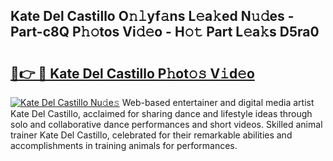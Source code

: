 ## Kate Del Castillo O𝚗𝚕yf𝚊ns L𝚎a𝚔ed N𝚞𝚍es - Part-c8Q P𝚑𝚘tos Vi𝚍𝚎o - H𝚘𝚝 Part L𝚎a𝚔s D5ra0

# <h2><a href="http://kf0drx.oniu.top/?m=Kate+Del+Castillo">🔗👉 🔴 Kate Del Castillo P𝚑ot𝚘𝚜 V𝚒d𝚎o</a></h2>

[![Kate Del Castillo Nu𝚍e𝚜](https://i.imgur.com/0qMVB7G.gif)](http://kf0drx.oniu.top/?m=Kate+Del+Castillo)
Web-based entertainer and digital media artist Kate Del Castillo, acclaimed for sharing dance and lifestyle ideas through solo and collaborative dance performances and short videos. Skilled animal trainer Kate Del Castillo, celebrated for their remarkable abilities and accomplishments in training animals for performances.  
